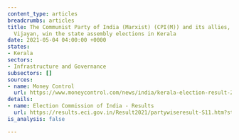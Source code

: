 ```yaml
---
content_type: articles
breadcrumbs: articles
title: The Communist Party of India (Marxist) (CPI(M)) and its allies, led by Pinarayi
  Vijayan, win the state assembly elections in Kerala
date: 2021-05-04 04:00:00 +0000
states:
- Kerala
sectors:
- Infrastructure and Governance
subsectors: []
sources:
- name: Money Control
  url: https://www.moneycontrol.com/news/india/kerala-election-result-2021-live-updates-counting-votes-ldf-udf-pinarayi-vijayan-seats-left-bjp-6842951.html
details:
- name: Election Commission of India - Results
  url: https://results.eci.gov.in/Result2021/partywiseresult-S11.htm?st=S11
is_analysis: false

---
```

